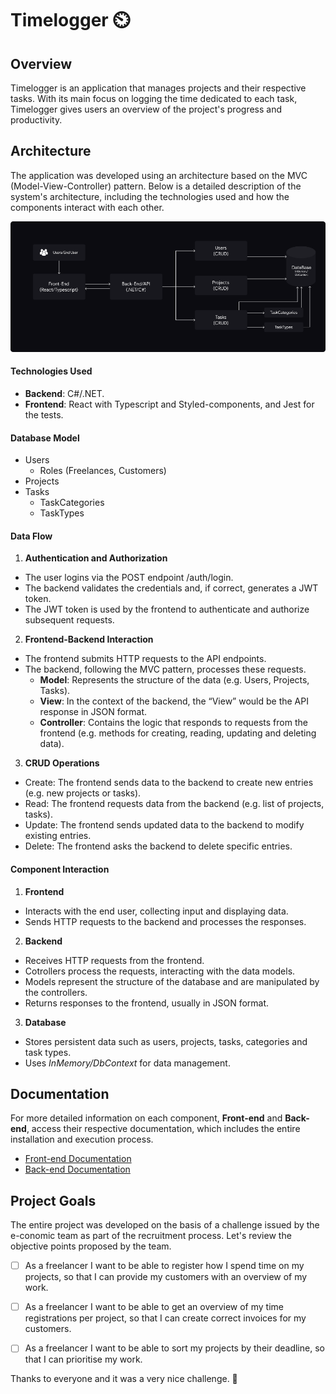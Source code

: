 # Timelogger ⏲️

## Overview

Timelogger is an application that manages projects and their respective tasks. With its main focus on logging the time dedicated to each task, Timelogger gives users an overview of the project's progress and productivity.

## Architecture

The application was developed using an architecture based on the MVC (Model-View-Controller) pattern. Below is a detailed description of the system's architecture, including the technologies used and how the components interact with each other.

![diagram](./readme-assets/diagram.png)

#### Technologies Used

- **Backend**: C#/.NET.
- **Frontend**: React with Typescript and Styled-components, and Jest for the tests.

#### Database Model

- Users
  - Roles (Freelances, Customers)
- Projects
- Tasks
  - TaskCategories
  - TaskTypes

#### Data Flow

1. **Authentication and Authorization**

- The user logins via the POST endpoint /auth/login.
- The backend validates the credentials and, if correct, generates a JWT token.
- The JWT token is used by the frontend to authenticate and authorize subsequent requests.

2. **Frontend-Backend Interaction**

- The frontend submits HTTP requests to the API endpoints.
- The backend, following the MVC pattern, processes these requests.
  - **Model**: Represents the structure of the data (e.g. Users, Projects, Tasks).
  - **View**: In the context of the backend, the “View” would be the API response in JSON format.
  - **Controller**: Contains the logic that responds to requests from the frontend (e.g. methods for creating, reading, updating and deleting data).

3. **CRUD Operations**

- Create: The frontend sends data to the backend to create new entries (e.g. new projects or tasks).
- Read: The frontend requests data from the backend (e.g. list of projects, tasks).
- Update: The frontend sends updated data to the backend to modify existing entries.
- Delete: The frontend asks the backend to delete specific entries.

#### Component Interaction

1. **Frontend**

- Interacts with the end user, collecting input and displaying data.
- Sends HTTP requests to the backend and processes the responses.

2. **Backend**

- Receives HTTP requests from the frontend.
- Cotrollers process the requests, interacting with the data models.
- Models represent the structure of the database and are manipulated by the controllers.
- Returns responses to the frontend, usually in JSON format.

3. **Database**

- Stores persistent data such as users, projects, tasks, categories and task types.
- Uses _InMemory/DbContext_ for data management.

## Documentation

For more detailed information on each component, **Front-end** and **Back-end**, access their respective documentation, which includes the entire installation and execution process.

- [Front-end Documentation](./client/README.md)
- [Back-end Documentation](./server/README.md)

## Project Goals

The entire project was developed on the basis of a challenge issued by the e-conomic team as part of the recruitment process. Let's review the objective points proposed by the team.

- [ ] As a freelancer I want to be able to register how I spend time on my projects, so that I can provide my customers with an overview of my work.
- [ ] As a freelancer I want to be able to get an overview of my time registrations per project, so that I can create correct invoices for my customers.
- [ ] As a freelancer I want to be able to sort my projects by their deadline, so that I can prioritise my work.


Thanks to everyone and it was a very nice challenge. 🎉